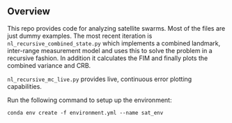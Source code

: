 ## Overview

This repo provides code for analyzing satellite swarms. Most of the files are just dummy examples. The most recent iteration is `nl_recursive_combined_state.py` which implements a combined landmark, inter-range measurement model and uses this to solve the problem in a recursive fashion. In addition it calculates the FIM and finally plots the combined variance and CRB. 

`nl_recursive_mc_live.py` provides live, continuous error plotting capabilities.

Run the following command to setup up the environment:

```
conda env create -f environment.yml --name sat_env
```


